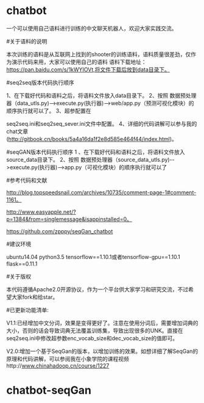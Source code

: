 # chatbot
一个可以使用自己语料进行训练的中文聊天机器人，欢迎大家实践交流。

#关于语料的说明

本次训练的语料是从互联网上找到的shooter的训练语料，语料质量很差劲，仅作为演示代码来用，大家可以使用自己的语料
语料下载地址：https://pan.baidu.com/s/1kWYIOVt,将文件下载后放到data目录下。

#seq2seq版本代码执行顺序

1、在下载好代码和语料之后，将语料文件放入data目录下。
2、按照 数据预处理器（data_utls.py)-->execute.py(执行器)-->web/app.py（预测可视化模块）的顺序执行就可以了。
3、超参配置在

seq2seq.ini和seq2seq_sever.ini文件中配置。
4、详细的代码讲解可以参与我的chat文章(http://gitbook.cn/books/5a4a16da1f2e8d585e464f44/index.html)。

#seqGAN版本代码执行顺序
1 、在下载好代码和语料之后，将语料文件放入source_data目录下。
2、按照 数据预处理器（source_data_utls.py)-->execute.py(执行器)-->app.py（可视化模块）的顺序执行就可以了

#参考代码和文献

http://blog.topspeedsnail.com/archives/10735/comment-page-1#comment-1161。

http://www.easyapple.net/?p=1384&from=singlemessage&isappinstalled=0。

https://github.com/zpppy/seqGan_chatbot

#建议环境

ubuntu14.04
python3.5
tensorflow==1.10.1或者tensorflow-gpu==1.10.1
flask==0.11.1

#关于版权

本代码遵循Apache2.0开源协议，作为一个平台供大家学习和研究交流，不过希望大家fork和给star。

#已更新功能清单:

V1.1:已经增加中文分词，效果是变得更好了。注意在使用分词后，需要增加词典的大小，否则的话会导致词典无法覆盖训练集，导致出现很多的UNK。直接在seq2seq.ini中修改超参数enc_vocab_size和dec_vocab_size的值即可。

V2.0:增加一个基于SeqGan的版本，以增加训练的效果。如想详细了解SeqGan的原理和代码讲解，可以参阅我在小象学院的课程视频http://www.chinahadoop.cn/course/1227






# chatbot-seqGan
